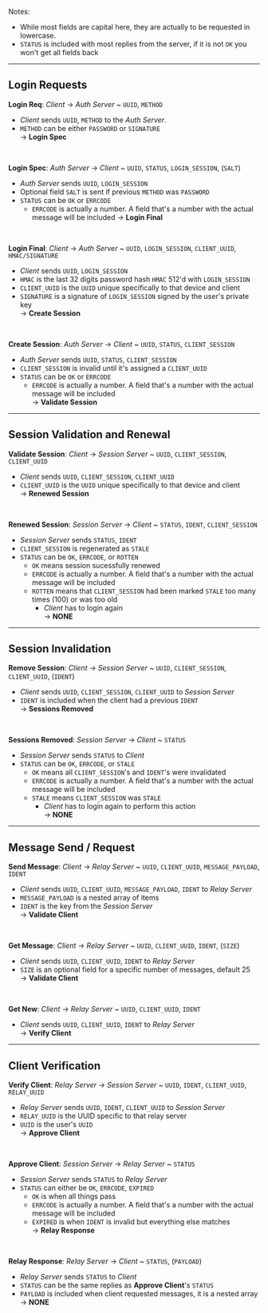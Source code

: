 Notes:
  - While most fields are capital here, they are actually to be requested in lowercase.
  - `STATUS` is included with most replies from the server, if it is not `OK` you won't get all fields back

---------------------------------------------------------------------------------------------------------
## Login Requests 
  
**Login Req**: *Client* -> *Auth Server* ~ `UUID`, `METHOD`
  - *Client* sends `UUID`, `METHOD` to the *Auth Server*.
  - `METHOD` can be either `PASSWORD` or `SIGNATURE`  
 -> **Login Spec**
  
  &nbsp;

**Login Spec**: *Auth Server* -> *Client* ~ `UUID`,  `STATUS`, `LOGIN_SESSION`, (`SALT`)
  - *Auth Server* sends `UUID`, `LOGIN_SESSION`
  - Optional field `SALT` is sent if previous `METHOD` was `PASSWORD`  
  - `STATUS` can be `OK` or `ERRCODE`
    - `ERRCODE` is actually a number. A field that's a number with the actual message will be included
 -> **Login Final**
  
  &nbsp;
  
**Login Final**: *Client* -> *Auth Server* ~ `UUID`, `LOGIN_SESSION`, `CLIENT_UUID`, `HMAC/SIGNATURE`
  - *Client* sends `UUID`, `LOGIN_SESSION`
  - `HMAC` is the last 32 digits password hash `HMAC` 512'd with `LOGIN_SESSION`
  - `CLIENT_UUID` is the `UUID` unique specifically to that device and client
  - `SIGNATURE` is a signature of `LOGIN_SESSION` signed by the user's private key  
 -> **Create Session**
  
  &nbsp;
  
**Create Session**: *Auth Server* -> *Client* ~ `UUID`, `STATUS`, `CLIENT_SESSION`
  - *Auth Server* sends `UUID`, `STATUS`, `CLIENT_SESSION`
  - `CLIENT_SESSION` is invalid until it's assigned a `CLIENT_UUID`
  - `STATUS` can be `OK` or `ERRCODE`
    - `ERRCODE` is actually a number. A field that's a number with the actual message will be included  
 -> **Validate Session**

---------------------------------------------------------------------------------------------------------
## Session Validation and Renewal
  
**Validate Session**: *Client* -> *Session Server* ~ `UUID`, `CLIENT_SESSION`, `CLIENT_UUID`
  - *Client* sends `UUID`, `CLIENT_SESSION`, `CLIENT_UUID`
  - `CLIENT_UUID` is the `UUID` unique specifically to that device and client  
 -> **Renewed Session**
  
  &nbsp;
  
**Renewed Session**: *Session Server* -> *Client* ~ `STATUS`, `IDENT`, `CLIENT_SESSION`
  - *Session Server* sends `STATUS`, `IDENT`
  - `CLIENT_SESSION` is regenerated as `STALE`
  - `STATUS` can be `OK`, `ERRCODE`, or `ROTTEN`
    - `OK` means session sucessfully renewed
    - `ERRCODE` is actually a number. A field that's a number with the actual message will be included
    - `ROTTEN` means that `CLIENT_SESSION` had been marked `STALE` too many times (100) or was too old
      - *Client* has to login again  
 -> **NONE**

---------------------------------------------------------------------------------------------------------
## Session Invalidation
  
**Remove Session**: *Client* -> *Session Server* ~ `UUID`, `CLIENT_SESSION`, `CLIENT_UUID`, (`IDENT`)
  - *Client* sends `UUID`, `CLIENT_SESSION`, `CLIENT_UUID` to *Session Server*
  - `IDENT` is included when the client had a previous `IDENT`  
 -> **Sessions Removed**
  
  &nbsp;
  
**Sessions Removed**: *Session Server* -> *Client* ~ `STATUS`
  - *Session Server* sends `STATUS` to *Client*
  - `STATUS` can be `OK`, `ERRCODE`, or `STALE`
    - `OK` means all `CLIENT_SESSION`'s and `IDENT`'s were invalidated
    - `ERRCODE` is actually a number. A field that's a number with the actual message will be included
    - `STALE` means `CLIENT_SESSION` was `STALE`
      - *Client* has to login again to perform this action  
 -> **NONE**

---------------------------------------------------------------------------------------------------------
## Message Send / Request
  
**Send Message**: *Client* -> *Relay Server* ~ `UUID`, `CLIENT_UUID`, `MESSAGE_PAYLOAD`, `IDENT`
  - *Client* sends `UUID`, `CLIENT_UUID`, `MESSAGE_PAYLOAD`, `IDENT` to *Relay Server*
  - `MESSAGE_PAYLOAD` is a nested array of items
  - `IDENT` is the key from the *Session Server*  
 -> **Validate Client**
  
  &nbsp;
  
**Get Message**: *Client* -> *Relay Server* ~ `UUID`, `CLIENT_UUID`, `IDENT`, (`SIZE`)
  - *Client* sends `UUID`, `CLIENT_UUID`, `IDENT` to *Relay Server*
  - `SIZE` is an optional field for a specific number of messages, default 25  
 -> **Validate Client**
  
  &nbsp;
  
**Get New**: *Client* -> *Relay Server* ~ `UUID`, `CLIENT_UUID`, `IDENT`
  - *Client* sends `UUID`, `CLIENT_UUID`, `IDENT` to *Relay Server*  
 -> **Verify Client**

---------------------------------------------------------------------------------------------------------
## Client Verification
  
**Verify Client**: *Relay Server* -> *Session Server* ~ `UUID`, `IDENT`, `CLIENT_UUID`, `RELAY_UUID`
  - *Relay Server* sends `UUID`, `IDENT`, `CLIENT_UUID` to *Session Server*
  - `RELAY_UUID` is the UUID specific to that relay server
  - `UUID` is the user's `UUID`  
 -> **Approve Client**
  
  &nbsp;
  
**Approve Client**: *Session Server* -> *Relay Server* ~ `STATUS`
  - *Session Server* sends `STATUS` to *Relay Server*
  - `STATUS` can either be `OK`, `ERRCODE`, `EXPIRED`
    - `OK` is when all things pass
    - `ERRCODE` is actually a number. A field that's a number with the actual message will be included
    - `EXPIRED` is when `IDENT` is invalid but everything else matches  
 -> **Relay Response**
  
  &nbsp;
  
**Relay Response**: *Relay Server* -> *Client* ~ `STATUS`, (`PAYLOAD`)
  - *Relay Server* sends `STATUS` to *Client*
  - `STATUS` can be the same replies as **Approve Client**'s `STATUS`
  - `PAYLOAD` is included when client requested messages, it is a nested array  
 -> **NONE**
